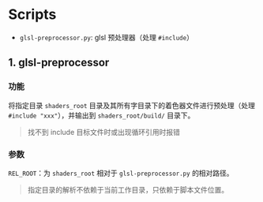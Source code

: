 # Scripts

- `glsl-preprocessor.py`: glsl 预处理器（处理 `#include`）

## 1. glsl-preprocessor

### 功能

将指定目录 `shaders_root` 目录及其所有字目录下的着色器文件进行预处理（处理 `#include "xxx"`），并输出到 `shaders_root/build/` 目录下。

> 找不到 include 目标文件时或出现循环引用时报错

### 参数

`REL_ROOT`：为 `shaders_root` 相对于 `glsl-preprocessor.py` 的相对路径。

> 指定目录的解析不依赖于当前工作目录，只依赖于脚本文件位置。

